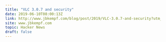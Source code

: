 ```yaml
---
title: "VLC 3.0.7 and security"
date: 2019-06-10T08:00:13Z
link: http://www.jbkempf.com/blog/post/2019/VLC-3.0.7-and-security?utm_medium=RSS&utm_source=hune
site: www.jbkempf.com
topic: Hacker News
draft: false
---
```

